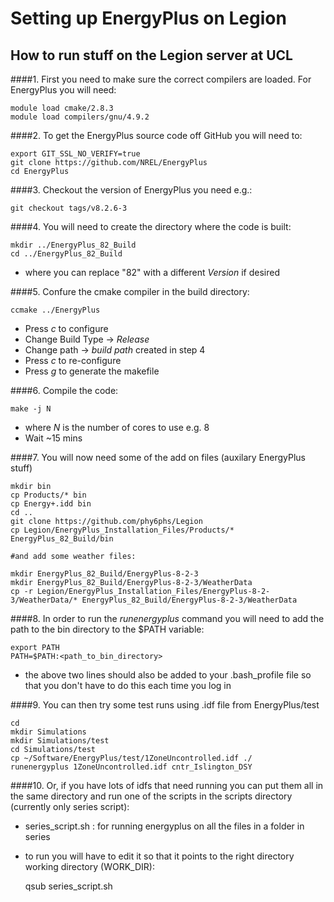 # Setting up EnergyPlus on Legion

How to run stuff on the Legion server at UCL
--------------

####1. First you need to make sure the correct compilers are loaded. For EnergyPlus you will need:

	module load cmake/2.8.3
	module load compilers/gnu/4.9.2

####2. To get the EnergyPlus source code off GitHub you will need to:

	export GIT_SSL_NO_VERIFY=true
	git clone https://github.com/NREL/EnergyPlus
	cd EnergyPlus
	
####3. Checkout the version of EnergyPlus you need e.g.:


	git checkout tags/v8.2.6-3
	
####4. You will need to create the directory where the code is built:

	mkdir ../EnergyPlus_82_Build
	cd ../EnergyPlus_82_Build    
  
  - where you can replace "82" with a different *Version* if desired

####5. Confure the cmake compiler in the build directory:

	ccmake ../EnergyPlus
 
  - Press *c* to configure
  - Change Build Type -> *Release*
  - Change path -> *build path* created in step 4
  - Press *c* to re-configure
  - Press *g* to generate the makefile

####6. Compile the code:

	make -j N   

  - where *N* is the number of cores to use e.g. 8
  - Wait ~15 mins

####7. You will now need some of the add on files (auxilary EnergyPlus stuff)

	mkdir bin
	cp Products/* bin
	cp Energy+.idd bin
	cd ..
	git clone https://github.com/phy6phs/Legion
	cp Legion/EnergyPlus_Installation_Files/Products/* EnergyPlus_82_Build/bin
	
	#and add some weather files:
	
	mkdir EnergyPlus_82_Build/EnergyPlus-8-2-3 
	mkdir EnergyPlus_82_Build/EnergyPlus-8-2-3/WeatherData
	cp -r Legion/EnergyPlus_Installation_Files/EnergyPlus-8-2-3/WeatherData/* EnergyPlus_82_Build/EnergyPlus-8-2-3/WeatherData
	
	
####8. In order to run the *runenergyplus* command you will need to add the path to the bin directory to the $PATH variable:
	
	export PATH 
	PATH=$PATH:<path_to_bin_directory>

  - the above two lines should also be added to your .bash_profile file so that you don't have to do this each time you log in

####9. You can then try some test runs using .idf file from EnergyPlus/test
	
	cd
	mkdir Simulations
	mkdir Simulations/test
	cd Simulations/test
	cp ~/Software/EnergyPlus/test/1ZoneUncontrolled.idf ./
	runenergyplus 1ZoneUncontrolled.idf cntr_Islington_DSY
	
####10. Or, if you have lots of idfs that need running you can put them all in the same directory and run one of the scripts in the scripts directory (currently only series script):
  - series_script.sh : for running energyplus on all the files in a folder in series
  - to run you will have to edit it so that it points to the right directory working directory (WORK_DIR):
  	
	qsub series_script.sh  	
 
